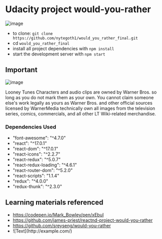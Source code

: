 # Udacity project would-you-rather

![image](https://www.udacity.com/favicon.ico)
* to clone: `git clone https://github.com/nytegoth1/would_you_rather_final.git`
* cd `would_you_rather_final`
* install all project dependencies with `npm install`
* start the development server with `npm start`


## Important

![image](https://www.warnerbros.com/assets/favicon-32x32.png)

Looney Tunes Characters and audio clips are owned by Warner Bros. so long as you do not mark them as your own.
You cannot claim someone else's work legally as yours as Warner Bros. and other official sources licensed by WarnerMedia technically own all images from the television series, comics, commercials, and all other LT Wiki-related merchandise.


<h3>Dependencies Used</h3>
<ul>
<li>"font-awesome": "^4.7.0"</li>
<li>"react": "^17.0.1"</li>
<li>"react-dom": "^17.0.1"</li>
<li>"react-icons": "^2.2.7"</li>
<li>"react-redux": "^5.0.7"</li>
<li>"react-redux-loading": "^4.6.1"</li>
<li>"react-router-dom": "^5.2.0"</li>
<li>"react-scripts": "1.1.4"</li>
<li>"redux": "^4.0.0"</li>
<li>"redux-thunk": "^2.3.0"</li>
</ul>

## Learning materials referenced
<ul>
  <li><a href="https://codepen.io/Mark_Bowley/pen/xEbuI" target="_blank">https://codepen.io/Mark_Bowley/pen/xEbuI</a></li>
  <li><a href="https://github.com/james-priest/reactnd-project-would-you-rather" target="_blank">https://github.com/james-priest/reactnd-project-would-you-rather</a></li>
  <li><a href="https://github.com/sreyseng/would-you-rather" target="_blank">https://github.com/sreyseng/would-you-rather</a></li>
  <li>![Text](http://example.com/)</li>
</ul>
